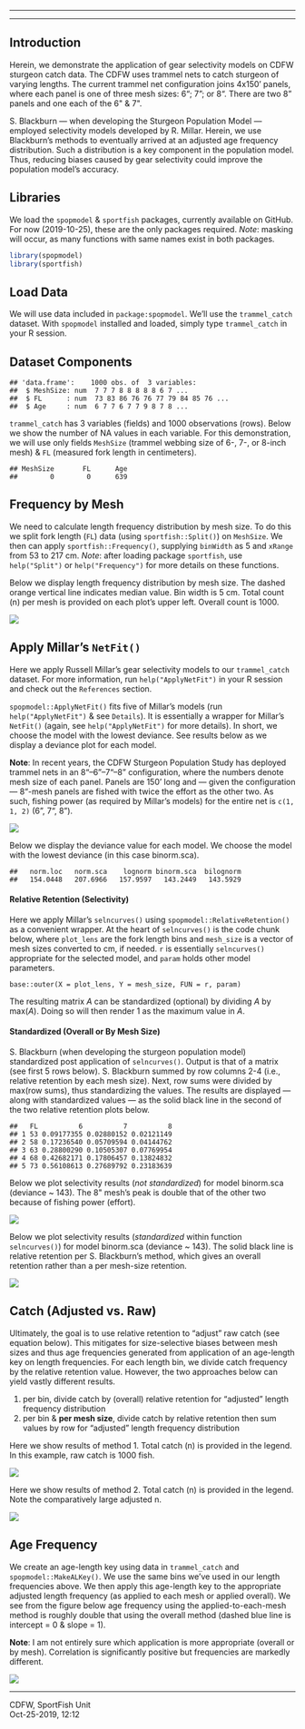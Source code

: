 
-----

-----

## Introduction

Herein, we demonstrate the application of gear selectivity models on
CDFW sturgeon catch data. The CDFW uses trammel nets to catch sturgeon
of varying lengths. The current trammel net configuration joins 4x150’
panels, where each panel is one of three mesh sizes: 6“; 7”; or 8“.
There are two 8” panels and one each of the 6" & 7".

S. Blackburn — when developing the Sturgeon Population Model — employed
selectivity models developed by R. Millar. Herein, we use Blackburn’s
methods to eventually arrived at an adjusted age frequency distribution.
Such a distribution is a key component in the population model. Thus,
reducing biases caused by gear selectivity could improve the population
model’s accuracy.

## Libraries

We load the `spopmodel` & `sportfish` packages, currently available on
GitHub. For now (2019-10-25), these are the only packages required.
*Note*: masking will occur, as many functions with same names exist in
both packages.

``` r
library(spopmodel)
library(sportfish)
```

## Load Data

We will use data included in `package:spopmodel`. We’ll use the
`trammel_catch` dataset. With `spopmodel` installed and loaded, simply
type `trammel_catch` in your R session.

<!-- ## Variables -->

<!-- Here we create some variables we'll use throughout this process. We create them here and now for convenience. -->

## Dataset Components

    ## 'data.frame':    1000 obs. of  3 variables:
    ##  $ MeshSize: num  7 7 7 8 8 8 8 8 6 7 ...
    ##  $ FL      : num  73 83 86 76 76 77 79 84 85 76 ...
    ##  $ Age     : num  6 7 7 6 7 7 9 8 7 8 ...

`trammel_catch` has 3 variables (fields) and 1000 observations (rows).
Below we show the number of NA values in each variable. For this
demonstration, we will use only fields `MeshSize` (trammel webbing size
of 6-, 7-, or 8-inch mesh) & `FL` (measured fork length in centimeters).

    ## MeshSize       FL      Age 
    ##        0        0      639

## Frequency by Mesh

We need to calculate length frequency distribution by mesh size. To do
this we split fork length (`FL`) data (using `sportfish::Split()`) on
`MeshSize`. We then can apply `sportfish::Frequency()`, supplying
`binWidth` as 5 and `xRange` from 53 to 217 cm. *Note*: after loading
package `sportfish`, use `help("Split")` or `help("Frequency")` for more
details on these functions.

Below we display length frequency distribution by mesh size. The dashed
orange vertical line indicates median value. Bin width is 5 cm. Total
count (n) per mesh is provided on each plot’s upper left. Overall count
is 1000.

![](helper-gear_selectivity_files/figure-gfm/plot-lf-mesh-1.png)<!-- -->

## Apply Millar’s `NetFit()`

Here we apply Russell Millar’s gear selectivity models to our
`trammel_catch` dataset. For more information, run `help("ApplyNetFit")`
in your R session and check out the `References` section.

`spopmodel::ApplyNetFit()` fits five of Millar’s models (run
`help("ApplyNetFit")` & see `Details`). It is essentially a wrapper for
Millar’s `NetFit()` (again, see `help("ApplyNetFit")` for more details).
In short, we choose the model with the lowest deviance. See results
below as we display a deviance plot for each model.

**Note**: In recent years, the CDFW Sturgeon Population Study has
deployed trammel nets in an 8“–6”–7“–8” configuration, where the numbers
denote mesh size of each panel. Panels are 150’ long and — given the
configuration — 8“-mesh panels are fished with twice the effort as the
other two. As such, fishing power (as required by Millar’s models) for
the entire net is `c(1, 1, 2)` (6”, 7“, 8”).

![](helper-gear_selectivity_files/figure-gfm/plot-model-deviance-1.png)<!-- -->

Below we display the deviance value for each model. We choose the model
with the lowest deviance (in this case binorm.sca).

    ##   norm.loc   norm.sca    lognorm binorm.sca  bilognorm 
    ##   154.0448   207.6966   157.9597   143.2449   143.5929

#### Relative Retention (Selectivity)

Here we apply Millar’s `selncurves()` using
`spopmodel::RelativeRetention()` as a convenient wrapper. At the heart
of `selncurves()` is the code chunk below, where `plot_lens` are the
fork length bins and `mesh_size` is a vector of mesh sizes converted to
cm, if needed. `r` is essentially `selncurves()` appropriate for the
selected model, and `param` holds other model parameters.

`base::outer(X = plot_lens, Y = mesh_size, FUN = r, param)`

The resulting matrix *A* can be standardized (optional) by dividing *A*
by max(*A*). Doing so will then render 1 as the maximum value in *A*.

#### Standardized (Overall or By Mesh Size)

S. Blackburn (when developing the sturgeon population model)
standardized post application of `selncurves()`. Output is that of a
matrix (see first 5 rows below). S. Blackburn summed by row columns 2-4
(i.e., relative retention by each mesh size). Next, row sums were
divided by max(row sums), thus standardizing the values. The results are
displayed — along with standardized values — as the solid black line in
the second of the two relative retention plots below.

    ##   FL          6          7          8
    ## 1 53 0.09177355 0.02880152 0.02121149
    ## 2 58 0.17236540 0.05709594 0.04144762
    ## 3 63 0.28800290 0.10505307 0.07769954
    ## 4 68 0.42682171 0.17806457 0.13824832
    ## 5 73 0.56108613 0.27689792 0.23183639

Below we plot selectivity results (*not standardized*) for model
binorm.sca (deviance \~ 143). The 8" mesh’s peak is double that of the
other two because of fishing power (effort).

![](helper-gear_selectivity_files/figure-gfm/plot-not-standardized-1.png)<!-- -->

Below we plot selectivity results (*standardized* within function
`selncurves()`) for model binorm.sca (deviance \~ 143). The solid black
line is relative retention per S. Blackburn’s method, which gives an
overall retention rather than a per mesh-size retention.

![](helper-gear_selectivity_files/figure-gfm/plot-standardized-1.png)<!-- -->

## Catch (Adjusted vs. Raw)

Ultimately, the goal is to use relative retention to “adjust” raw catch
(see equation below). This mitigates for size-selective biases between
mesh sizes and thus age frequencies generated from application of an
age-length key on length frequencies. For each length bin, we divide
catch frequency by the relative retention value. However, the two
approaches below can yield vastly different results.

1)  per bin, divide catch by (overall) relative retention for “adjusted”
    length frequency distribution  
2)  per bin & **per mesh size**, divide catch by relative retention then
    sum values by row for “adjusted” length frequency distribution

Here we show results of method 1. Total catch (n) is provided in the
legend. In this example, raw catch is 1000 fish.

![](helper-gear_selectivity_files/figure-gfm/plot-adj-raw-1.png)<!-- -->

Here we show results of method 2. Total catch (n) is provided in the
legend. Note the comparatively large adjusted n.

![](helper-gear_selectivity_files/figure-gfm/adj-freq-stand-1.png)<!-- -->

## Age Frequency

We create an age-length key using data in `trammel_catch` and
`spopmodel::MakeALKey()`. We use the same bins we’ve used in our length
frequencies above. We then apply this age-length key to the appropriate
adjusted length frequency (as applied to each mesh or applied overall).
We see from the figure below age frequency using the
applied-to-each-mesh method is roughly double that using the overall
method (dashed blue line is intercept = 0 & slope = 1).

**Note**: I am not entirely sure which application is more appropriate
(overall or by mesh). Correlation is significantly positive but
frequencies are markedly different.

![](helper-gear_selectivity_files/figure-gfm/age-freq-compare-1.png)<!-- -->

-----

CDFW, SportFish Unit  
Oct-25-2019, 12:12
